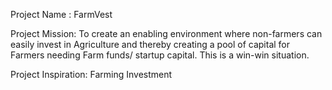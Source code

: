 Project Name : FarmVest

Project Mission: To create an enabling environment where non-farmers can easily invest in Agriculture and thereby creating a pool of capital for Farmers needing Farm funds/ startup capital. This is a win-win situation.

Project Inspiration: Farming Investment